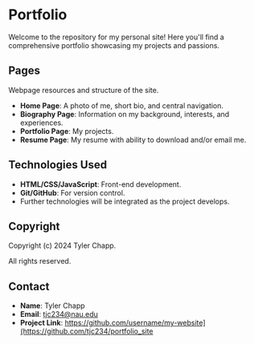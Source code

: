 # Portfolio

Welcome to the repository for my personal site! Here you'll find a  
comprehensive portfolio showcasing my projects and passions.

## Pages

Webpage resources and structure of the site.

- **Home Page**: A photo of me, short bio, and central navigation.
- **Biography Page**: Information on my background, interests, and experiences.
- **Portfolio Page**: My projects.
- **Resume Page**: My resume with ability to download and/or email me.

## Technologies Used

- **HTML/CSS/JavaScript**: Front-end development.
- **Git/GitHub**: For version control.
- Further technologies will be integrated as the project develops.

## Copyright

Copyright (c) 2024 Tyler Chapp.

All rights reserved.

## Contact

- **Name**: Tyler Chapp
- **Email**: tjc234@nau.edu
- **Project Link**: https://github.com/username/my-website](https://github.com/tjc234/portfolio_site

